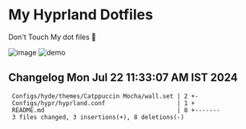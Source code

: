 # My Hyprland Dotfiles
  Don't Touch My dot files 🙂
 

  ![image](https://github.com/ALEX5402/dotfiles/assets/76860596/2fbe6020-4d76-4cf7-b052-58ff43cda405)
  ![demo](https://github.com/ALEX5402/dotfiles/assets/76860596/ff68bba7-e8da-49d3-a716-3ed3d73cfc25)

 
## Changelog Mon Jul 22 11:33:07 AM IST 2024
```
 Configs/hyde/themes/Catppuccin Mocha/wall.set | 2 +-
 Configs/hypr/hyprland.conf                    | 1 +
 README.md                                     | 8 +-------
 3 files changed, 3 insertions(+), 8 deletions(-)
```
 
